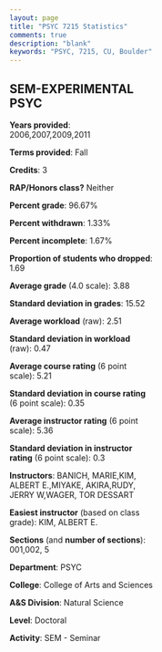 ```yaml
---
layout: page
title: "PSYC 7215 Statistics"
comments: true
description: "blank"
keywords: "PSYC, 7215, CU, Boulder"
--- 
```

<head>
<script src="https://ajax.googleapis.com/ajax/libs/jquery/2.1.3/jquery.min.js"></script>
<script src="https://dl.dropboxusercontent.com/s/pc42nxpaw1ea4o9/highcharts.js?dl=0"></script>
<!-- <script src="../assets/js/highcharts.js"></script> -->
<style type="text/css">@font-face {
	font-family: "Bebas Neue";
	src: url(https://www.filehosting.org/file/details/544349/BebasNeue%20Regular.otf) format("opentype");
	}
	h1.Bebas { 
		font-family: "Bebas Neue", Verdana, Tahoma;
	}
</style>
</head>
<body>
	<div id="container" style="float: right; width: 45%; height: 88%; margin-left: 2.5%; margin-right: 2.5%;"></div>
	<script language="JavaScript">
		$(document).ready(function() {
		var chart = {type: 'column'};
		var title = {text: 'Grade Distribution'};
		var xAxis = {categories: ['A','B','C','D','F'],crosshair: true};
		var yAxis = {min: 0,title: {text: 'Percentage'}};
		var tooltip = {headerFormat: '<center><b><span style="font-size:20px">{point.key}</span></b></center>',
		               pointFormat: '<td style="padding:0"><b>{point.y:.1f}%</b></td>',
		               footerFormat: '</table>',shared: true,useHTML: true};
		var plotOptions = {column: {pointPadding: 0.0,borderWidth: 0}};  
		var credits = {enabled: false};var series= [{name: 'Percent',data: [87.5,12.5,0.0,0.0,0.0,]}];
		var json = {};
		json.chart = chart;
		json.title = title;
		json.tooltip = tooltip;
		json.xAxis = xAxis;
		json.yAxis = yAxis;  
		json.series = series;
		json.plotOptions = plotOptions;  
		json.credits = credits;
		$('#container').highcharts(json);
	});
	</script>
</body>
			   
## SEM-EXPERIMENTAL PSYC

**Years provided**: 2006,2007,2009,2011

**Terms provided**: Fall

**Credits**: 3

**RAP/Honors class?** Neither

**Percent grade**: 96.67%

**Percent withdrawn**: 1.33%

**Percent incomplete**: 1.67%

**Proportion of students who dropped**: 1.69

**Average grade** (4.0 scale): 3.88

**Standard deviation in grades**: 15.52

**Average workload** (raw): 2.51

**Standard deviation in workload** (raw): 0.47

**Average course rating** (6 point scale): 5.21

**Standard deviation in course rating** (6 point scale): 0.35

**Average instructor rating** (6 point scale): 5.36

**Standard deviation in instructor rating** (6 point scale): 0.3

**Instructors**: BANICH, MARIE,KIM, ALBERT E.,MIYAKE, AKIRA,RUDY, JERRY W,WAGER, TOR DESSART

**Easiest instructor** (based on class grade): KIM, ALBERT E.

**Sections** (and **number of sections**): 001,002, 5

**Department**: PSYC

**College**: College of Arts and Sciences

**A&S Division**: Natural Science

**Level**: Doctoral

**Activity**: SEM - Seminar